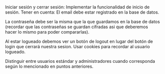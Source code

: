 <!-- Implementar la vista de detalle de un libro. Para ello debemos buscar en la base de datos el libro cuyo Id sea igual al que se envia por parametro en la ruta de nuestro endpoint y actualizar la vista bookDetail.ejspara recibir y mostrar estos datos. -->

<!-- Busqueda de libros: Desarrollar la funcionalidad de busqueda, para esto utilizaremos el formulario de busqueda que se encuentra en la vista de search.ejs. Debemos escuchar las peticiones POST sobre la ruta /books/searchy con el campo title del cuerpo buscar en la base de datos los libros que tengan un título similar. -->

<!-- Libros de un autor: implementar la vista de authorBooks.ejsa la cual hicimos clic en un autor, esta vista debera listar todos los libros de un autor determinado en particular, leyendo su Id por parametro. -->
<!-- Edicion de libros: Implementar el formulario de edicion de libros, tener en cuenta que solo un usuario administrador debera tener acceso a esta funcionalidad (ocultar el boton para usuarios comunes). -->

<!-- Eliminacion de libros: Implementar el boton de eliminacion en el detalle de libros, tener en cuenta que solo los usuarios administradores pueden realizar esta accion. -->

Iniciar sesión y cerrar sesión: Implementar la funcionalidad de inicio de sesión. Tener en cuenta:
El email debe estar registrado en la base de datos.

La contraseña debe ser la misma que la que guardamos en la base de datos (recordar que las contraseñas se guardan cifradas asi que deberemos hacer lo mismo para poder compararlas).

Al estar logueado debemos ver un botón de logout en lugar del botón de login que cerrará nuestra sesion.
Usar cookies para recordar al usuario logueado.

Distinguir entre usuarios estándar y administradores cuando corresponda según lo mencionado en puntos anteriores.